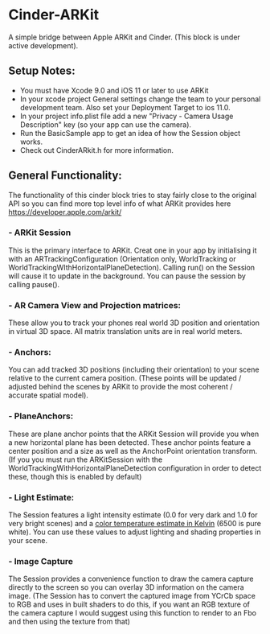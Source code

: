 # Cinder-ARKit

A simple bridge between Apple ARKit and Cinder.
(This block is under active development).

## Setup Notes:

- You must have Xcode 9.0 and iOS 11 or later to use ARKit
- In your xcode project General settings change the team to your personal development team. Also set your Deployment Target to ios 11.0.
- In your project info.plist file add a new "Privacy - Camera Usage Description" key (so your app can use the camera).
- Run the BasicSample app to get an idea of how the Session object works.
- Check out CinderARkit.h for more information.

## General Functionality:
The functionality of this cinder block tries to stay fairly close to the original API so you can find more top level info of what ARKit provides here https://developer.apple.com/arkit/

### - ARKit Session
This is the primary interface to ARKit. Creat one in your app by initialising it with an ARTrackingConfiguration (Orientation only, WorldTracking or WorldTrackingWIthHorizontalPlaneDetection).
Calling run() on the Session will cause it to update in the background. You can pause the session by calling pause().

### - AR Camera View and Projection matrices:
These allow you to track your phones real world 3D position and orientation in virtual 3D space. All matrix translation units are in real world meters.

### - Anchors:
You can add tracked 3D positions (including their orientation) to your scene relative to the current camera position.
(These points will be updated / adjusted behind the scenes by ARKit to provide the most coherent / accurate spatial model).

### - PlaneAnchors:
These are plane anchor points that the ARKit Session will provide you when a new horizontal plane has been detected. These anchor points feature a center position and a size as well as the AnchorPoint orientation transform.
(If you you must run the ARKitSession with the WorldTrackingWithHorizontalPlaneDetection configuration in order to detect these, though this is enabled by default)

### - Light Estimate:
The Session features a light intensity estimate (0.0 for very dark and 1.0 for very bright scenes) and a [color temperature estimate in Kelvin](https://en.wikipedia.org/wiki/Color_temperature) (6500 is pure white). You can use these values to adjust lighting and shading properties in your scene.

### - Image Capture
The Session provides a convenience function to draw the camera capture directly to the screen so you can overlay 3D information on the camera image.
(The Session has to convert the captured image from YCrCb space to RGB and uses in built shaders to do this, if you want an RGB texture of the camera capture I would suggest using this function to render to an Fbo and then using the texture from that)


